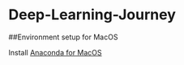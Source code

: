 # Deep-Learning-Journey

##Environment setup for MacOS

Install [Anaconda for MacOS](https://docs.anaconda.com/anaconda/install/mac-os/)
